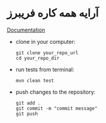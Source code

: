 # آرایه همه کاره فریبرز
[Documentation](https://docs.google.com/document/d/1p4ml_f20TTVEfajCtXcpS0_pQpYtiKepFyWQkY1Lax4/edit?usp=sharing)

<ul>
<li>
clone in your computer: 

```
git clone your_repo_url
cd your_repo_dir
```
</li>

<li>
run tests from terminal:

```
mvn clean test
```
</li>

<li>
push changes to the repository:

```
git add . 
git commit -m "commit message"
git push
```
</li>
</ul>

